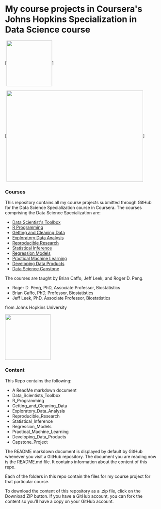 # My course projects in Coursera's Johns Hopkins Specialization in Data Science course


[<img src="https://about.coursera.org/careers/wp-content/uploads/2017/07/coursera-fb-1.png" width="150" height="150" align="center"/>]

[<img src="https://courseradatascience.files.wordpress.com/2014/08/tumblr_mzr3hvf0671tqzc7ko1_1280.jpg" width="450" height="300" align="center"/>]


### Courses

This repository contains all my course projects submitted through GitHub for the Data Science Specialization course in Coursera. The courses comprising the Data Science Specialization are:

- [Data Scientist's Toolbox]("https://www.coursera.org/course/datascitoolbox")
- [R Programming]("https://www.coursera.org/course/rprog")
- [Getting and Cleaning Data]("https://www.coursera.org/course/getdata")
- [Exploratory Data Analysis]("https://www.coursera.org/course/exdata")
- [Reproducible Research]("https://www.coursera.org/course/repdata")
- [Statistical Inference]("https://www.coursera.org/course/statinference")
- [Regression Models]("https://www.coursera.org/course/regmods")
- [Practical Machine Learning]("https://www.coursera.org/course/predmachlearn")
- [Developing Data Products]("https://www.coursera.org/course/devdataprod")
- [Data Science Capstone]("https://www.coursera.org/course/dsscapstone")

The courses are taught by Brian Caffo, Jeff Leek, and Roger D. Peng.  

- Roger D. Peng, PhD, Associate Professor, Biostatistics
- Brian Caffo, PhD, Professor, Biostatistics
- Jeff Leek, PhD, Associate Professor, Biostatistics

from Johns Hopkins University

[<img src="https://coursera-university-assets.s3.amazonaws.com/74/7ae340ec6911e5b395490a2a565172/JHU-Logo-Square-Mini_180px.png" width="150" height="150"/>](https://d3njjcbhbojbot.cloudfront.net/api/utilities/v1/imageproxy/)


### Content 

This Repo contains the following:

- A ReadMe markdown document
- Data_Scientists_Toolbox
- R_Programming
- Getting_and_Cleaning_Data
- Exploratory_Data_Analysis
- Reproducible_Research
- Statistical_Inference
- Regression_Models
- Practical_Machine_Learning
- Developing_Data_Products
- Capstone_Project

The README markdown document is displayed by default by GitHub whenever you visit a GitHub repository. The document you are reading now is the README.md file. It contains information about the content of this repo.

Each of the folders in this repo contain the files for my course project for that particular course.

To download the content of this repository as a .zip file, click on the Download ZIP button. If you have a GitHub account, you can fork the content so you'll have a copy on your GitHub account.  
